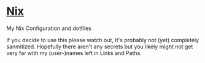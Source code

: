 # [Nix](https://science.nasa.gov/dwarf-planets/pluto/moons/nix/)
My Nix Configuration and dotfiles

If you decide to use this please watch out, It's probably not (yet) completely sanmitized.
Hopefully there aren't any secrets but you likely might not get very far with my (user-)names left in Links and Paths.